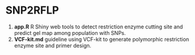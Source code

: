 # SNP2RFLP
1. **app.R** R Shiny web tools to detect restriction enzyme cutting site and predict gel map among population with SNPs.
2. **VCF-kit.md** guideline using VCF-kit to generate polymorphic restriction enzyme site and primer design.
